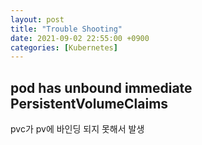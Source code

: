 ```yaml
---
layout: post
title: "Trouble Shooting"
date: 2021-09-02 22:55:00 +0900
categories: [Kubernetes]
---
```


## pod has unbound immediate PersistentVolumeClaims
pvc가 pv에 바인딩 되지 못해서 발생
